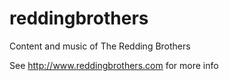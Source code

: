 # reddingbrothers
Content and music of The Redding Brothers

See http://www.reddingbrothers.com for more info
